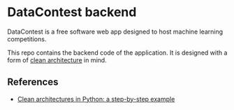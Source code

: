 # DataContest backend

DataContest is a free software web app designed to host machine learning competitions.

This repo contains the backend code of the application. It is designed with a form of [clean architecture](https://8thlight.com/blog/uncle-bob/2012/08/13/the-clean-architecture.html) in mind.

## References

 * [Clean architectures in Python: a step-by-step example](http://blog.thedigitalcatonline.com/blog/2016/11/14/clean-architectures-in-python-a-step-by-step-example/)
